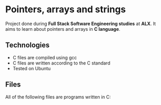 # Pointers, arrays and strings

Project done during **Full Stack Software Engineering studies** at **ALX**. It aims to learn about pointers and arrays in **C language**.

## Technologies
* C files are compiled using gcc 
* C files are written according to the C standard
* Tested on Ubuntu

## Files
All of the following files are programs written in C: